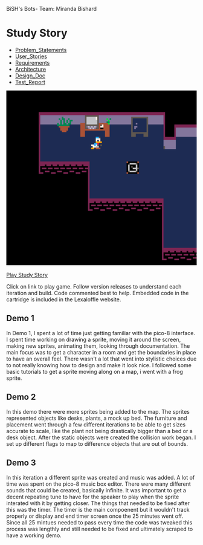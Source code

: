 BiSH's Bots- Team: Miranda Bishard
# Study Story 

* [Problem_Statements](problem.md)
* [User_Stories](userstories.md)
* [Requirements](requirements.md)
* [Architecture](architecture.md)
* [Design_Doc](design.md)
* [Test_Report](testreport.md)

![Preview](pico.png)

[Play Study Story](https://www.lexaloffle.com/bbs/?tid=47735)

Click on link to play game. Follow version releases to understand each iteration and build. Code commented best to help. Embedded code in the cartridge is included in the Lexaloffle website. 

## Demo 1 
In Demo 1, I spent a lot of time just getting familiar with the pico-8 interface. I spent time working on drawing a sprite, moving it around the screen, making new sprites, animating them, looking through documentation. The main focus was to get a character in a room and get the boundaries in place to have an overall feel. There wasn't a lot that went into stylistic choices due to not really knowing how to design and make it look nice. I followed some basic tutorials to get a sprite moving along on a map, i went with a frog sprite.

## Demo 2 
In this demo there were more sprites being added to the map. The sprites represented objects like desks, plants, a mock up bed. The furniture and placement went through a few different iterations to be able to get sizes accurate to scale, like the plant not being drastically bigger than a bed or a desk object. After the static objects were created the collision work began. I set up different flags to map to difference objects that are out of bounds. 

## Demo 3 
In this iteration a different sprite was created and music was added. A lot of time was spent on the pico-8 music box editor. There were many different sounds that could be created, basically infinite. It was important to get a decent repeating tune to have for the speaker to play when the sprite interated with it by getting closer. The things that needed to be fixed after this was the timer. The timer is the main compoenent but it wouldn't track properly or display and end timer screen once the 25 minutes went off. Since all 25 mintues needed to pass every time the code was tweaked this process was lengthly and still needed to be fixed and ultimately scraped to have a working demo. 
